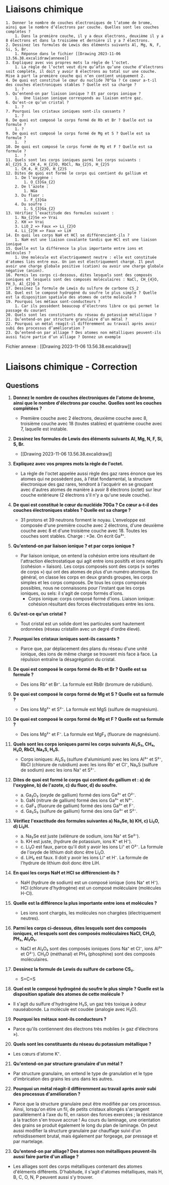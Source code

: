 # Liaisons chimique
	1. Donner le nombre de couches électroniques de l’atome de brome, ainsi que le nombre d’électrons par couche. Quelles sont les couches complètes ?
		1. Dans la première couche, il y a deux électrons, deuxième il y a 8 électrons et dans la troisième et dernière il y a 7 électrons.
	2. Dessinez les formules de Lewis des éléments suivants Al, Mg, N, F, Si, S, Br.
		1. Réponse dans le fichier [[Drawing 2023-11-06 13.56.38.excalidraw|annexe]]
	3. Expliquez avec vos propres mots la règle de l’octet.
		1. La règle de l’octet veut dire qu’afin qu’une couche d’électrons soit complète, il doit y avoir 8 électrons au total sur une couche. Mise à part la première couche qui n’en contient uniquement 2.
	4. De quoi est constitué le cœur du nuclide 70^Ga ? Ce coeur a-t-il des couches électroniques stables ? Quelle est sa charge ?
		1. ?
	5. Qu’entend-on par liaison ionique ? Et par corps ionique ?
		1.  Une liaison ionique corresponds au liaison entre gaz.
	6. Qu’est-ce qu’un cristal ?
		1. ?
	7. Pourquoi les cristaux ioniques sont-ils cassants ?
		1. ?
	8. De quoi est composé le corps formé de Rb et Br ? Quelle est sa formule ?
		1. ?
	9. De quoi est composé le corps formé de Mg et S ? Quelle est sa formule ?
		1.  ?
	10. De quoi est composé le corps formé de Mg et F ? Quelle est sa formule ?
		1.  ?
	11. Quels sont les corps ioniques parmi les corps suivants : Al_{2}S_3, CH_4, H_{2}O, RbCl, Na_{2}S, H_{2}S 
		1. CH_4, H_{2}O, H_{2}S
	12. Dites de quoi est formé le corps qui contient du gallium et 
		1. De l’oxygène :
			1. O_{3}Ga_{2}
		2. De l’azote :
			1. NGa
		3. Du fluor :
			1. F_{3}Ga
		4. Du soufre :
			1. S_{3}Ga_{2}
	13. Vérifiez l’exactitude des formules suivant :
		1. Na_{2}Se => Vrai
		2. KH => Vrai
		3. LiO_2 => Faux => Li_{2}O
		4. Li_{2}H => Faux => LiH
	14. En quoi les corps NaH et HCl se différencient-ils ?
		1. NaH est une liaison covalante tandis que HCl est une liaison ionique
	15. Quelle est la différence la plus importante entre ions et molécules ?
		1. Une molécule est électriquement neutre : elle est constituée d'atomes liés entre eux. Un ion est électriquement chargé. Il peut avoir une charge globale positive (cation) ou avoir une charge globale négative (anion).
	16. Permis les corps ci-dessous, dites lesquels sont des composés ioniques et lesquels sont des composés moléculaires : NaCl, CH_{4}O, PH_3, Al_{2}O_3
	17. Dessinez la formule de Lewis du sulfure de carbone CS_2
	18. Quel est le composé hydrogéné du soufre le plus simple ? Quelle est la disposition spatiale des atomes de cette molécule ?
	19. Pourquoi les métaux sont-conducteurs ?
		1. Car ils possèdent beaucoup d’électrons libre ce qui permet le passage du courant
	20. Quels sont les constituants du réseau du potassium métallique ?
	21. Qu’entend-on par structure granulaire d’un métal ?
	22. Pourquoi un métal réagit-il différemment au travail après avoir subi des processus d’amélioration ?
	23. Qu’entend-on par alliage ? Des atomes non métalliques peuvent-ils aussi faire partie d’un alliage ? Donnez un exemple 

Fichier annexe :
[[Drawing 2023-11-06 13.56.38.excalidraw]]

# Liaisons chimique - Correction

## Questions

1. **Donnez le nombre de couches électroniques de l'atome de brome, ainsi que le nombre d'électrons par couche. Quelles sont les couches complétées ?**
   - Première couche avec 2 électrons, deuxième couche avec 8, troisième couche avec 18 (toutes stables) et quatrième couche avec 7, laquelle est instable.

2. **Dessinez les formules de Lewis des éléments suivants Al, Mg, N, F, Si, S, Br.**
   - [[Drawing 2023-11-06 13.56.38.excalidraw]]

3. **Expliquez avec vos propres mots la règle de l'octet.**
   - La règle de l'octet appelée aussi règle des gaz rares énonce que les atomes qui ne possèdent pas, à l'état fondamental, la structure électronique des gaz rares, tendront à l'acquérir en se groupant avec d'autres atomes de manière à avoir 8 électrons (octet) sur leur couche extérieure (2 électrons s'il n'y a qu'une seule couche).

4. **De quoi est constitué le cœur du nucléide 70Ga ? Ce cœur a-t-il des couches électroniques stables ? Quelle est sa charge ?**
   - 31 protons et 39 neutrons forment le noyau. L'enveloppe est composée d'une première couche avec 2 électrons, d'une deuxième couche avec 8 et d'une troisième couche avec 18. Toutes les couches sont stables. Charge : +3e. On écrit Ga³⁺.

5. **Qu'entend-on par liaison ionique ? et par corps ionique ?**
   - Par liaison ionique, on entend la cohésion entre ions résultant de l'attraction électrostatique qui agit entre ions positifs et ions négatifs (cohésion = liaison). Les corps composés sont des corps (« sortes de corps ») qui ont des atomes de plus d'un numéro atomique. En général, on classe les corps en deux grands groupes, les corps simples et les corps composés. De tous les corps composés possibles, nous ne connaissons pour l'instant que les corps ioniques, ou sels: il s'agit de corps formés d'ions.
      - Corps ionique: corps composé formé d'ions. Liaison ionique: cohésion résultant des forces électrostatiques entre les ions.

6. **Qu'est-ce qu'un cristal ?**
   - Tout cristal est un solide dont les particules sont hautement ordonnées (réseau cristallin avec un degré d'ordre élevé).

7. **Pourquoi les cristaux ioniques sont-ils cassants ?**
   - Parce que, par déplacement des plans du réseau d'une unité ionique, des ions de même charge se trouvent mis face à face. La répulsion entraîne la désagrégation du cristal.

8. **De quoi est composé le corps formé de Rb et Br ? Quelle est sa formule ?**
   - Des ions Rb⁺ et Br⁻. La formule est RbBr (bromure de rubidium).
9. **De quoi est composé le corps formé de Mg et S ? Quelle est sa formule ?**
   - Des ions Mg²⁺ et S²⁻. La formule est MgS (sulfure de magnésium).

10. **De quoi est composé le corps formé de Mg et F ? Quelle est sa formule ?**
    - Des ions Mg²⁺ et F⁻. La formule est MgF₂ (fluorure de magnésium).

11. **Quels sont les corps ioniques parmi les corps suivants Al₂S₃, CH₄, H₂O, RbCl, Na₂S, H₂S.**
    - Corps ioniques: Al₂S₃ (sulfure d'aluminium) avec les ions Al³⁺ et S²⁻, RbCl (chlorure de rubidium) avec les ions Rb⁺ et Cl⁻, Na₂S (sulfure de sodium) avec les ions Na⁺ et S²⁻.

12. **Dites de quoi est formé le corps qui contient du gallium et : a) de l'oxygène, b) de l'azote, c) du fluor, d) du soufre.**
    - a. Ga₂O₃ (oxyde de gallium) formé des ions Ga³⁺ et O²⁻.
    - b. GaN (nitrure de gallium) formé des ions Ga³⁺ et N³⁻.
    - c. GaF₃ (fluorure de gallium) formé des ions Ga³⁺ et F⁻.
    - d. Ga₂S₃ (sulfure de gallium) formé des ions Ga³⁺ et S²⁻.

13. **Vérifiez l'exactitude des formules suivantes a) Na₂Se, b) KH, c) Li₂O, d) Li₂H.**
    - a. Na₂Se est juste (sélénure de sodium, ions Na⁺ et Se²⁻).
    - b. KH est juste, (hydrure de potassium, ions K⁺ et H⁻).
    - c. Li₂O est faux, parce qu'il doit y avoir les ions Li⁺ et O²⁻. La formule de l'oxyde de lithium doit donc être Li₂O.
    - d. LiH₂ est faux. Il doit y avoir les ions Li⁺ et H⁻. La formule de l'hydrure de lithium doit donc être LiH.

14. **En quoi les corps NaH et HCl se différencient-ils ?**
    - NaH (hydrure de sodium) est un composé ionique (ions Na⁺ et H⁻). HCl (chlorure d'hydrogène) est un composé moléculaire (molécules H-Cl).

15. **Quelle est la différence la plus importante entre ions et molécules ?**
    - Les ions sont chargés, les molécules non chargées (électriquement neutres).

16. **Parmi les corps ci-dessous, dites lesquels sont des composés ioniques, et lesquels sont des composés moléculaires NaCl, CH₂O, PH₃, Al₂O₃.**
    - NaCl et Al₂O₃ sont des composés ioniques (ions Na⁺ et Cl⁻, ions Al³⁺ et O²⁻). CH₂O (méthanal) et PH₃ (phosphine) sont des composés moléculaires.

17. **Dessinez la formule de Lewis du sulfure de carbone CS₂.**
    - S=C=S

18. **Quel est le composé hydrogéné du soufre le plus simple ? Quelle est la disposition spatiale des atomes de cette molécule ?**
   - Il s'agit du sulfure d'hydrogène H₂S, un gaz très toxique à odeur nauséabonde. La molécule est coudée (analogie avec H₂O).

19. **Pourquoi les métaux sont-ils conducteurs ?**
   - Parce qu'ils contiennent des électrons très mobiles (« gaz d'électrons »).

20. **Quels sont les constituants du réseau du potassium métallique ?**
   - Les cœurs d'atome K⁺.

21. **Qu'entend-on par structure granulaire d'un métal ?**
   - Par structure granulaire, on entend le type de granulation et le type d'imbrication des grains les uns dans les autres.

22. **Pourquoi un métal réagit-il différemment au travail après avoir subi des processus d'amélioration ?**
   - Parce que la structure granulaire peut être modifiée par ces processus. Ainsi, lorsqu'on étire un fil, de petits cristaux allongés s'arrangent parallèlement à l'axe du fil, en raison des forces exercées ; la résistance à la traction s'en trouve accrue ! Au cours du laminage, une orientation des grains se produit également le long du plan de laminage. On peut aussi modifier la structure granulaire par chauffage suivi d'un refroidissement brutal, mais également par forgeage, par pressage et par martelage.

23. **Qu'entend-on par alliage? Des atomes non métalliques peuvent-ils aussi faire partie d'un alliage ?**
   - Les alliages sont des corps métalliques contenant des atomes d'éléments différents. D'habitude, il s'agit d'atomes métalliques, mais H, B, C, O, N, P peuvent aussi s'y trouver.